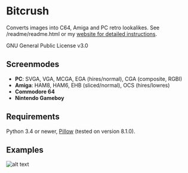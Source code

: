 # Bitcrush
Converts images into C64, Amiga and PC retro lookalikes. See /readme/readme.html or my [website for detailed instructions](http://www.mv.helsinki.fi/home/asahala/bitcrush/).

GNU General Public License v3.0

## Screenmodes
* **PC**: SVGA, VGA, MCGA, EGA (hires/normal), CGA (composite, RGBI)
* **Amiga**: HAM8, HAM6, EHB (sliced/normal), OCS (hires/lowres)
* **Commodore 64** 
* **Nintendo Gameboy**

## Requirements
Python 3.4 or newer, [Pillow](https://pypi.org/project/Pillow/) (tested on version 8.1.0).

## Examples
![alt text](http://www.mv.helsinki.fi/home/asahala/bitcrush/ex_raster_large.png)
